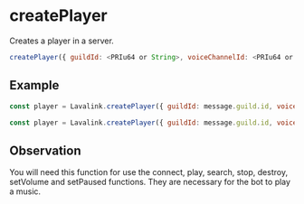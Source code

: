 # createPlayer

  Creates a player in a server.  

  ```js
  createPlayer({ guildId: <PRIu64 or String>, voiceChannelId: <PRIu64 or String> })
  ```

## Example

  ```js
  const player = Lavalink.createPlayer({ guildId: message.guild.id, voiceChannelId: message.member.voice.channel.id }) // Discord.js
  
  const player = Lavalink.createPlayer({ guildId: message.guild.id, voiceChannelId: message.member.voiceState.channelID }) // Discord.js
  ```
  
## Observation

  You will need this function for use the connect, play, search, stop, destroy, setVolume and setPaused functions. They are necessary for the bot to play a music.
